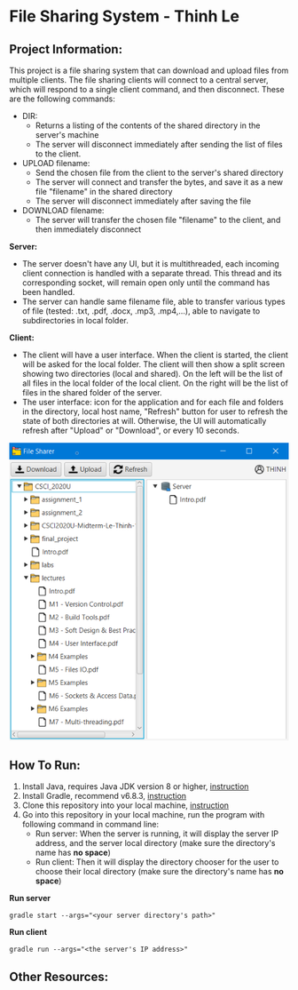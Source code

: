 # File Sharing System - Thinh Le

## Project Information:

This project is a file sharing system that can download and upload files from multiple clients.
The file sharing clients will connect to a central server, which will respond to a single client command, and then disconnect. These are the following commands:

-   DIR:
    -   Returns a listing of the contents of the shared directory in the server's machine
    -   The server will disconnect immediately after sending the list of files to the client.
-   UPLOAD filename:
    -   Send the chosen file from the client to the server's shared directory
    -   The server will connect and transfer the bytes, and save it as a new file "filename" in the shared directory
    -   The server will disconnect immediately after saving the file
-   DOWNLOAD filename:
    -   The server will transfer the chosen file "filename" to the client, and then immediately disconnect

**Server:**

-   The server doesn't have any UI, but it is multithreaded, each incoming client connection is handled with a separate thread. This thread and its corresponding socket, will remain open only until the command has been handled.
-   The server can handle same filename file, able to transfer various types of file (tested: .txt, .pdf, .docx, .mp3, .mp4,...), able to navigate to subdirectories in local folder.

**Client:**

-   The client will have a user interface. When the client is started, the client will be asked for the local folder. The client will then show a split screen showing two directories (local and shared). On the left will be the list of all files in the local folder of the local client. On the right will be the list of files in the shared folder of the server.
-   The user interface: icon for the application and for each file and folders in the directory, local host name, "Refresh" button for user to refresh the state of both directories at will. Otherwise, the UI will automatically refresh after "Upload" or "Download", or every 10 seconds.

![ui](ui.PNG)

## How To Run:

1. Install Java, requires Java JDK version 8 or higher, [instruction](https://www.oracle.com/java/technologies/javase-downloads.html)
2. Install Gradle, recommend v6.8.3, [instruction](https://gradle.org/install/)
3. Clone this repository into your local machine, [instruction](https://docs.github.com/en/github/creating-cloning-and-archiving-repositories/cloning-a-repository)
4. Go into this repository in your local machine, run the program with following command in command line:
    - Run server:
      When the server is running, it will display the server IP address, and the server local directory (make sure the directory's name has **no space**)
    - Run client:
      Then it will display the directory chooser for the user to choose their local directory (make sure the directory's name has **no space**)

**Run server**

```
gradle start --args="<your server directory's path>"
```

**Run client**

```
gradle run --args="<the server's IP address>"
```

## Other Resources:
